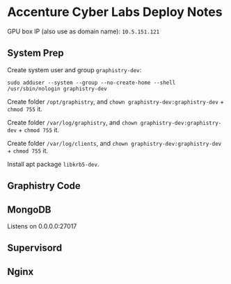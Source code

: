 # Accenture Cyber Labs Deploy Notes

GPU box IP (also use as domain name): `10.5.151.121`

## System Prep

Create system user and group `graphistry-dev`:

    sudo adduser --system --group --no-create-home --shell /usr/sbin/nologin graphistry-dev

Create folder `/opt/graphistry`, and `chown graphistry-dev:graphistry-dev` + `chmod 755` it.

Create folder `/var/log/graphistry`, and `chown graphistry-dev:graphistry-dev` + `chmod 755` it.

Create folder `/var/log/clients`, and `chown graphistry-dev:graphistry-dev` + `chmod 755` it.

Install apt package `libkrb5-dev`.


## Graphistry Code


## MongoDB

Listens on 0.0.0.0:27017


## Supervisord


## Nginx
